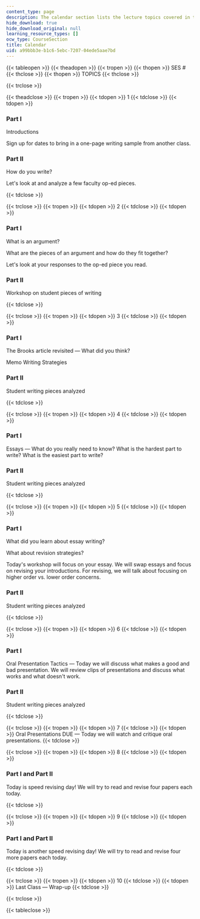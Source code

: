 ```yaml
---
content_type: page
description: The calendar section lists the lecture topics covered in the course.
hide_download: true
hide_download_original: null
learning_resource_types: []
ocw_type: CourseSection
title: Calendar
uid: a99bbb3e-b1c6-5ebc-7207-04ede5aae7bd
---
```


{{< tableopen >}}
{{< theadopen >}}
{{< tropen >}}
{{< thopen >}}
SES #
{{< thclose >}}
{{< thopen >}}
TOPICS
{{< thclose >}}

{{< trclose >}}

{{< theadclose >}}
{{< tropen >}}
{{< tdopen >}}
1
{{< tdclose >}}
{{< tdopen >}}


### Part I

Introductions

Sign up for dates to bring in a one-page writing sample from another class.

### Part II

How do you write?

Let's look at and analyze a few faculty op-ed pieces.


{{< tdclose >}}

{{< trclose >}}
{{< tropen >}}
{{< tdopen >}}
2
{{< tdclose >}}
{{< tdopen >}}


### Part I

What is an argument?

What are the pieces of an argument and how do they fit together?

Let's look at your responses to the op-ed piece you read.

### Part II

Workshop on student pieces of writing


{{< tdclose >}}

{{< trclose >}}
{{< tropen >}}
{{< tdopen >}}
3
{{< tdclose >}}
{{< tdopen >}}


### Part I

The Brooks article revisited — What did you think?

Memo Writing Strategies

### Part II

Student writing pieces analyzed


{{< tdclose >}}

{{< trclose >}}
{{< tropen >}}
{{< tdopen >}}
4
{{< tdclose >}}
{{< tdopen >}}


### Part I

Essays — What do you really need to know? What is the hardest part to write? What is the easiest part to write?

### Part II

Student writing pieces analyzed


{{< tdclose >}}

{{< trclose >}}
{{< tropen >}}
{{< tdopen >}}
5
{{< tdclose >}}
{{< tdopen >}}


### Part I

What did you learn about essay writing?

What about revision strategies?

Today's workshop will focus on your essay. We will swap essays and focus on revising your introductions. For revising, we will talk about focusing on higher order vs. lower order concerns.

### Part II

Student writing pieces analyzed


{{< tdclose >}}

{{< trclose >}}
{{< tropen >}}
{{< tdopen >}}
6
{{< tdclose >}}
{{< tdopen >}}


### Part I

Oral Presentation Tactics — Today we will discuss what makes a good and bad presentation. We will review clips of presentations and discuss what works and what doesn't work.

### Part II

Student writing pieces analyzed


{{< tdclose >}}

{{< trclose >}}
{{< tropen >}}
{{< tdopen >}}
7
{{< tdclose >}}
{{< tdopen >}}
Oral Presentations DUE — Today we will watch and critique oral presentations.
{{< tdclose >}}

{{< trclose >}}
{{< tropen >}}
{{< tdopen >}}
8
{{< tdclose >}}
{{< tdopen >}}


### Part I and Part II

Today is speed revising day! We will try to read and revise four papers each today.


{{< tdclose >}}

{{< trclose >}}
{{< tropen >}}
{{< tdopen >}}
9
{{< tdclose >}}
{{< tdopen >}}


### Part I and Part II

Today is another speed revising day! We will try to read and revise four more papers each today.


{{< tdclose >}}

{{< trclose >}}
{{< tropen >}}
{{< tdopen >}}
10
{{< tdclose >}}
{{< tdopen >}}
Last Class — Wrap-up
{{< tdclose >}}

{{< trclose >}}

{{< tableclose >}}